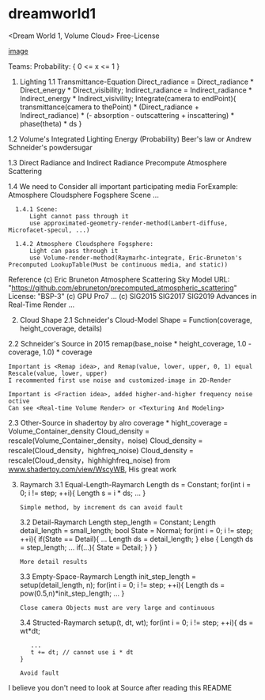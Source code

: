 # dreamworld1
<Dream World 1, Volume Cloud>
Free-License

[image](asset_result/temp.png)


Teams:
Probability: { 0 <= x <= 1 }

1. Lighting 
  1.1 Transmittance-Equation
      Direct_radiance = Direct_radiance * Direct_energy * Direct_visibility;
      Indirect_radiance = Indirect_radiance * Indirect_energy * Indirect_visivility;
      Integrate(camera to endPoint){ transmittance(camera to thePoint) * (Direct_radiance + Indirect_radiance) * (- absorption - outscattering + inscattering) * phase(theta) * ds }
  
  1.2 Volume's Integrated Lighting Energy (Probability)
      Beer's law or Andrew Schneider's powdersugar
  
  1.3 Direct Radiance and Indirect Radiance
      Precompute Atmosphere Scattering
      
  1.4 We need to Consider all important participating media
      ForExample: Atmosphere Cloudsphere Fogsphere Scene ...
      
      1.4.1 Scene:
          Light cannot pass through it
          use approximated-geometry-render-method(Lambert-diffuse, Microfacet-specul, ...)
      
      1.4.2 Atmosphere Cloudsphere Fogsphere:
          Light can pass through it
          use Volume-render-method(Raymarhc-integrate, Eric-Bruneton's Precomputed LookupTable(Must be continuous media, and static))
 
  Reference
    (c) Eric Bruneton Atmosphere Scattering Sky Model 
    URL: "https://github.com/ebruneton/precomputed_atmospheric_scattering"
    License: "BSP-3"
    (c) GPU Pro7 ...
    (c) SIG2015 SIG2017 SIG2019 Advances in Real-Time Render ...

2. Cloud Shape
  2.1 Schneider's Cloud-Model
    Shape = Function(coverage, height_coverage, details)
    
  2.2 Schneider's Source in 2015
    remap(base_noise * height_coverage, 1.0 - coverage, 1.0) * coverage
    
    Important is <Remap idea>, and Remap(value, lower, upper, 0, 1) equal Rescale(value, lower, upper)
    I recommented first use noise and customized-image in 2D-Render
    
    Important is <Fraction idea>, added higher-and-higher frequency noise octive
    Can see <Real-time Volume Render> or <Texturing And Modeling>
  
  2.3 Other-Source in shadertoy by alro
    coverage * hight_coverage = Volume_Container_density
    Cloud_density = rescale(Volume_Container_density，noise)
    Cloud_density = rescale(Cloud_density，highfreq_noise)
    Cloud_density = rescale(Cloud_density，highhighfreq_noise)
    from www.shadertoy.com/view/WscyWB, His great work
    
3. Raymarch
   3.1 Equal-Length-Raymarch
       Length ds = Constant;
       for(int i = 0; i != step; ++i){
          Length s = i * ds;
          ...
       }
       
       Simple method, by increment ds can avoid fault
       
   3.2 Detail-Raymarch
       Length step_length = Constant;
       Length detail_length = small_length;
       bool State = Normal;
       for(int i = 0; i != step; ++i){
          if(State == Detail){
             ...
             Length ds = detail_length;
          } else {
             Length ds = step_length;
             ...
             if(...){
                State = Detail;
             }
          }
       }
       
       More detail results
   
   3.3 Empty-Space-Raymarch
       Length init_step_length = setup(detail_length, n);
       for(int i = 0; i != step; ++i){
           Length ds = pow(0.5,n)*init_step_length;
           ...
       }
      
       Close camera Objects must are very large and continuous
   
   3.4 Structed-Raymarch
       setup(t, dt, wt);
       for(int i = 0; i != step; ++i){
          ds = wt*dt;
          
          ...
          t += dt; // cannot use i * dt
       }
       
       Avoid fault
       
       
I believe you don't need to look at Source after reading this README
